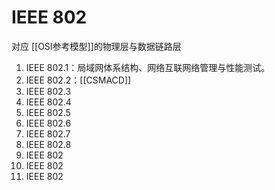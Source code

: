 # IEEE 802

对应 [[OSI参考模型]]的物理层与数据链路层

1. IEEE 802.1：局域网体系结构、网络互联网络管理与性能测试。
2. IEEE 802.2：[[CSMACD]]
3. IEEE 802.3
4. IEEE 802.4
5. IEEE 802.5
6. IEEE 802.6
7. IEEE 802.7
8. IEEE 802.8
9. IEEE 802
10. IEEE 802
11. IEEE 802
